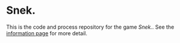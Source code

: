 # Snek.

This is the code and process repository for the game *Snek.*. See the [information page](info/) for more detail.
